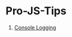 # Pro-JS-Tips

1. [Console Logging](https://github.com/JangirSumit/Pro-JS-Tips/tree/master/Console%20Logging)
